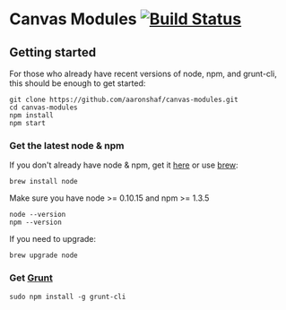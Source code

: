 # Canvas Modules [![Build Status](https://travis-ci.org/aaronshaf/canvas-modules.png?branch=master)](https://travis-ci.org/aaronshaf/canvas-modules)

## Getting started

For those who already have recent versions of node, npm, and grunt-cli, this should be enough to get started:

```
git clone https://github.com/aaronshaf/canvas-modules.git
cd canvas-modules
npm install
npm start
```

### Get the latest node & npm

If you don't already have node & npm, get it [here](http://nodejs.org/) or use [brew](http://brew.sh/):
```
brew install node
```

Make sure you have node >= 0.10.15 and npm >= 1.3.5

```
node --version
npm --version
```

If you need to upgrade:

```
brew upgrade node
```

### Get [Grunt](http://gruntjs.com/)

```
sudo npm install -g grunt-cli
```